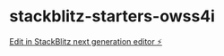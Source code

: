 # stackblitz-starters-owss4i

[Edit in StackBlitz next generation editor ⚡️](https://stackblitz.com/~/github.com/JrannoW/stackblitz-starters-owss4i)